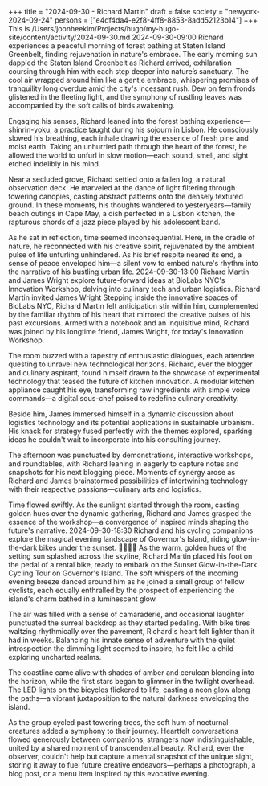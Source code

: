 +++
title = "2024-09-30 - Richard Martin"
draft = false
society = "newyork-2024-09-24"
persons = ["e4df4da4-e2f8-4ff8-8853-8add52123b14"]
+++
This is /Users/joonheekim/Projects/hugo/my-hugo-site/content/activity/2024-09-30.md
2024-09-30-09:00
Richard experiences a peaceful morning of forest bathing at Staten Island Greenbelt, finding rejuvenation in nature's embrace.
The early morning sun dappled the Staten Island Greenbelt as Richard arrived, exhilaration coursing through him with each step deeper into nature’s sanctuary. The cool air wrapped around him like a gentle embrace, whispering promises of tranquility long overdue amid the city's incessant rush. Dew on fern fronds glistened in the fleeting light, and the symphony of rustling leaves was accompanied by the soft calls of birds awakening.

Engaging his senses, Richard leaned into the forest bathing experience—shinrin-yoku, a practice taught during his sojourn in Lisbon. He consciously slowed his breathing, each inhale drawing the essence of fresh pine and moist earth. Taking an unhurried path through the heart of the forest, he allowed the world to unfurl in slow motion—each sound, smell, and sight etched indelibly in his mind.

Near a secluded grove, Richard settled onto a fallen log, a natural observation deck. He marveled at the dance of light filtering through towering canopies, casting abstract patterns onto the densely textured ground. In these moments, his thoughts wandered to yesteryears—family beach outings in Cape May, a dish perfected in a Lisbon kitchen, the rapturous chords of a jazz piece played by his adolescent band.

As he sat in reflection, time seemed inconsequential. Here, in the cradle of nature, he reconnected with his creative spirit, rejuvenated by the ambient pulse of life unfurling unhindered. As his brief respite neared its end, a sense of peace enveloped him—a silent vow to embed nature's rhythm into the narrative of his bustling urban life.
2024-09-30-13:00
Richard Martin and James Wright explore future-forward ideas at BioLabs NYC's Innovation Workshop, delving into culinary tech and urban logistics.
Richard Martin invited James Wright
Stepping inside the innovative spaces of BioLabs NYC, Richard Martin felt anticipation stir within him, complemented by the familiar rhythm of his heart that mirrored the creative pulses of his past excursions. Armed with a notebook and an inquisitive mind, Richard was joined by his longtime friend, James Wright, for today's Innovation Workshop.

The room buzzed with a tapestry of enthusiastic dialogues, each attendee questing to unravel new technological horizons. Richard, ever the blogger and culinary aspirant, found himself drawn to the showcase of experimental technology that teased the future of kitchen innovation. A modular kitchen appliance caught his eye, transforming raw ingredients with simple voice commands—a digital sous-chef poised to redefine culinary creativity.

Beside him, James immersed himself in a dynamic discussion about logistics technology and its potential applications in sustainable urbanism. His knack for strategy fused perfectly with the themes explored, sparking ideas he couldn't wait to incorporate into his consulting journey.

The afternoon was punctuated by demonstrations, interactive workshops, and roundtables, with Richard leaning in eagerly to capture notes and snapshots for his next blogging piece. Moments of synergy arose as Richard and James brainstormed possibilities of intertwining technology with their respective passions—culinary arts and logistics.

Time flowed swiftly. As the sunlight slanted through the room, casting golden hues over the dynamic gathering, Richard and James grasped the essence of the workshop—a convergence of inspired minds shaping the future's narrative.
2024-09-30-18:30
Richard and his cycling companions explore the magical evening landscape of Governor's Island, riding glow-in-the-dark bikes under the sunset. 🌅🚴‍♂️✨
As the warm, golden hues of the setting sun splashed across the skyline, Richard Martin placed his foot on the pedal of a rental bike, ready to embark on the Sunset Glow-in-the-Dark Cycling Tour on Governor's Island. The soft whispers of the incoming evening breeze danced around him as he joined a small group of fellow cyclists, each equally enthralled by the prospect of experiencing the island's charm bathed in a luminescent glow.

The air was filled with a sense of camaraderie, and occasional laughter punctuated the surreal backdrop as they started pedaling. With bike tires waltzing rhythmically over the pavement, Richard's heart felt lighter than it had in weeks. Balancing his innate sense of adventure with the quiet introspection the dimming light seemed to inspire, he felt like a child exploring uncharted realms. 

The coastline came alive with shades of amber and cerulean blending into the horizon, while the first stars began to glimmer in the twilight overhead. The LED lights on the bicycles flickered to life, casting a neon glow along the paths—a vibrant juxtaposition to the natural darkness enveloping the island.

As the group cycled past towering trees, the soft hum of nocturnal creatures added a symphony to their journey. Heartfelt conversations flowed generously between companions, strangers now indistinguishable, united by a shared moment of transcendental beauty. Richard, ever the observer, couldn't help but capture a mental snapshot of the unique sight, storing it away to fuel future creative endeavors—perhaps a photograph, a blog post, or a menu item inspired by this evocative evening.
